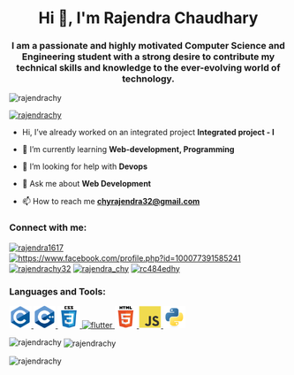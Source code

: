 <h1 align="center">Hi 👋, I'm Rajendra Chaudhary</h1>
<h3 align="center">I am a passionate and highly motivated Computer Science and Engineering student with a strong desire to contribute my technical skills and knowledge to the ever-evolving world of technology.</h3>

<p align="left"> <img src="https://komarev.com/ghpvc/?username=rajendrachy&label=Profile%20views&color=0e75b6&style=flat" alt="rajendrachy" /> </p>

<p align="left"> <a href="https://github.com/ryo-ma/github-profile-trophy"><img src="https://github-profile-trophy.vercel.app/?username=rajendrachy" alt="rajendrachy" /></a> </p>

- Hi, I’ve already worked on an integrated project **Integrated project - I**

- 🌱 I’m currently learning **Web-development, Programming**

- 🤝 I’m looking for help with **Devops**

- 💬 Ask me about **Web Development**

- 📫 How to reach me **chyrajendra32@gmail.com**

<h3 align="left">Connect with me:</h3>
<p align="left">
<a href="https://linkedin.com/in/rajendra1617" target="blank"><img align="center" src="https://raw.githubusercontent.com/rahuldkjain/github-profile-readme-generator/master/src/images/icons/Social/linked-in-alt.svg" alt="rajendra1617" height="30" width="40" /></a>
<a href="https://fb.com/https://www.facebook.com/profile.php?id=100077391585241" target="blank"><img align="center" src="https://raw.githubusercontent.com/rahuldkjain/github-profile-readme-generator/master/src/images/icons/Social/facebook.svg" alt="https://www.facebook.com/profile.php?id=100077391585241" height="30" width="40" /></a>
<a href="https://instagram.com/rajendrachy32" target="blank"><img align="center" src="https://raw.githubusercontent.com/rahuldkjain/github-profile-readme-generator/master/src/images/icons/Social/instagram.svg" alt="rajendrachy32" height="30" width="40" /></a>
<a href="https://www.leetcode.com/rajendra_chy" target="blank"><img align="center" src="https://raw.githubusercontent.com/rahuldkjain/github-profile-readme-generator/master/src/images/icons/Social/leet-code.svg" alt="rajendra_chy" height="30" width="40" /></a>
<a href="https://auth.geeksforgeeks.org/user/rc484edhy" target="blank"><img align="center" src="https://raw.githubusercontent.com/rahuldkjain/github-profile-readme-generator/master/src/images/icons/Social/geeks-for-geeks.svg" alt="rc484edhy" height="30" width="40" /></a>
</p>

<h3 align="left">Languages and Tools:</h3>
<p align="left"> <a href="https://www.cprogramming.com/" target="_blank" rel="noreferrer"> <img src="https://raw.githubusercontent.com/devicons/devicon/master/icons/c/c-original.svg" alt="c" width="40" height="40"/> </a> <a href="https://www.w3schools.com/cpp/" target="_blank" rel="noreferrer"> <img src="https://raw.githubusercontent.com/devicons/devicon/master/icons/cplusplus/cplusplus-original.svg" alt="cplusplus" width="40" height="40"/> </a> <a href="https://www.w3schools.com/css/" target="_blank" rel="noreferrer"> <img src="https://raw.githubusercontent.com/devicons/devicon/master/icons/css3/css3-original-wordmark.svg" alt="css3" width="40" height="40"/> </a> <a href="https://flutter.dev" target="_blank" rel="noreferrer"> <img src="https://www.vectorlogo.zone/logos/flutterio/flutterio-icon.svg" alt="flutter" width="40" height="40"/> </a> <a href="https://www.w3.org/html/" target="_blank" rel="noreferrer"> <img src="https://raw.githubusercontent.com/devicons/devicon/master/icons/html5/html5-original-wordmark.svg" alt="html5" width="40" height="40"/> </a> <a href="https://developer.mozilla.org/en-US/docs/Web/JavaScript" target="_blank" rel="noreferrer"> <img src="https://raw.githubusercontent.com/devicons/devicon/master/icons/javascript/javascript-original.svg" alt="javascript" width="40" height="40"/> </a> <a href="https://www.python.org" target="_blank" rel="noreferrer"> <img src="https://raw.githubusercontent.com/devicons/devicon/master/icons/python/python-original.svg" alt="python" width="40" height="40"/> </a> </p>

<p><img align="left" src="https://github-readme-stats.vercel.app/api/top-langs?username=rajendrachy&show_icons=true&locale=en&layout=compact" alt="rajendrachy" /></p>

<p>&nbsp;<img align="center" src="https://github-readme-stats.vercel.app/api?username=rajendrachy&show_icons=true&locale=en" alt="rajendrachy" /></p>

<p><img align="center" src="https://github-readme-streak-stats.herokuapp.com/?user=rajendrachy&" alt="rajendrachy" /></p>
